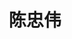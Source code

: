 ---
layout: member
title: 陈忠伟
position: 本科生
email: czw2014 at whu.edu.cn
image: /images/members/陈忠伟.jpg
alumni: false
---